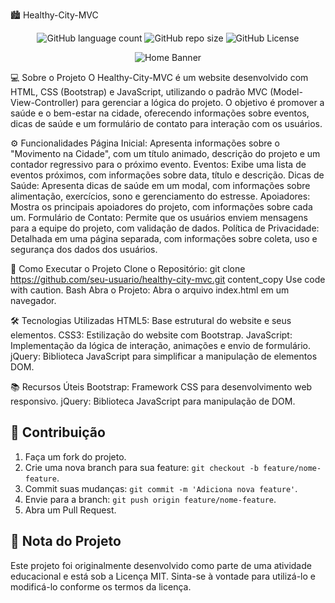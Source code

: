🏙️ Healthy-City-MVC
<p align="center">
<img alt="GitHub language count" src="https://img.shields.io/github/languages/count/seu-usuario/healthy-city-mvc?color=FFF&labelColor=635184&style=flat-square">
<img alt="GitHub repo size" src="https://img.shields.io/github/repo-size/seu-usuario/healthy-city-mvc?color=FFF&labelColor=635184&style=flat-square">
<img alt="GitHub License" src="https://img.shields.io/github/license/seu-usuario/healthy-city-mvc?color=FFF&labelColor=635184&style=flat-square">
</p>

<div align="center">
<img src="./healthy-city.png" alt="Home Banner"/>
</div>

💻 Sobre o Projeto
O Healthy-City-MVC é um website desenvolvido com HTML, CSS (Bootstrap) e JavaScript, utilizando o padrão MVC (Model-View-Controller) para gerenciar a lógica do projeto. O objetivo é promover a saúde e o bem-estar na cidade, oferecendo informações sobre eventos, dicas de saúde e um formulário de contato para interação com os usuários.

⚙️ Funcionalidades
Página Inicial: Apresenta informações sobre o "Movimento na Cidade", com um título animado, descrição do projeto e um contador regressivo para o próximo evento.
Eventos: Exibe uma lista de eventos próximos, com informações sobre data, título e descrição.
Dicas de Saúde: Apresenta dicas de saúde em um modal, com informações sobre alimentação, exercícios, sono e gerenciamento do estresse.
Apoiadores: Mostra os principais apoiadores do projeto, com informações sobre cada um.
Formulário de Contato: Permite que os usuários enviem mensagens para a equipe do projeto, com validação de dados.
Política de Privacidade: Detalhada em uma página separada, com informações sobre coleta, uso e segurança dos dados dos usuários.

🧭 Como Executar o Projeto
Clone o Repositório:
git clone https://github.com/seu-usuario/healthy-city-mvc.git
content_copy
Use code with caution.
Bash
Abra o Projeto:
Abra o arquivo index.html em um navegador.

🛠 Tecnologias Utilizadas
HTML5: Base estrutural do website e seus elementos.
CSS3: Estilização do website com Bootstrap.
JavaScript: Implementação da lógica de interação, animações e envio de formulário.
jQuery: Biblioteca JavaScript para simplificar a manipulação de elementos DOM.

📚 Recursos Úteis
Bootstrap: Framework CSS para desenvolvimento web responsivo.
jQuery: Biblioteca JavaScript para manipulação de DOM.

## 💪 Contribuição
1. Faça um fork do projeto.
2. Crie uma nova branch para sua feature: `git checkout -b feature/nome-feature`.
3. Commit suas mudanças: `git commit -m 'Adiciona nova feature'`.
4. Envie para a branch: `git push origin feature/nome-feature`.
5. Abra um Pull Request.

## 📌 Nota do Projeto
Este projeto foi originalmente desenvolvido como parte de uma atividade educacional e está sob a Licença MIT. Sinta-se à vontade para utilizá-lo e modificá-lo conforme os termos da licença.
